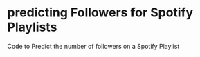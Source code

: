 # predicting Followers for Spotify Playlists
Code to Predict the number of followers on a Spotify Playlist
